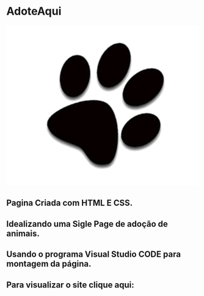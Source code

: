 # AdoteAqui 
![Logo](img/logo.png)

## Pagina Criada com HTML E CSS.
## Idealizando uma Sigle Page de adoção de animais.

## Usando o programa Visual Studio CODE para montagem da página.
## Para visualizar o site clique aqui: 

